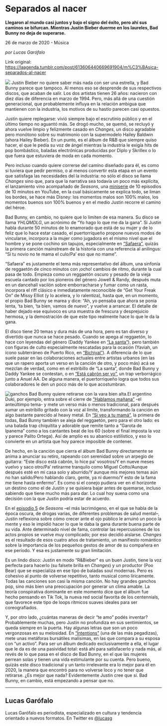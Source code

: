# Separados al nacer

**Llegaron al mundo casi juntos y bajo el signo del éxito, pero ahí sus caminos se bifurcan. Mientras Justin Bieber duerme en los laureles, Bad Bunny no deja de superarse.**

26 de marzo de 2020 - Música

_por Lucas Garófalo_

Link original: https://laagenda.tumblr.com/post/613606440669691904/m%C3%BAsica-separados-al-nacer

![](https://64.media.tumblr.com/d6e4ca27bb3434b7200defc1e9869603/65806b649e2578f4-0c/s500x750/f5b7c73fb828b93373d21fece7df6fcb89356dbc.jpg)
Justin Bieber no quiere saber más nada con ser una estrella, y Bad Bunny parece que tampoco. Al menos eso se desprende de sus respectivos discos, que acaban de salir. Los dos artistas tienen 26 años: nacieron con diez días de diferencia en marzo de 1994. Pero, más allá de una cuestión generacional, que probablemente influya en la relación ambigua que mantienen con la industria, los motivos de su hastío parecen casi opuestos. 

Justin quiere replegarse: vivió siempre bajo el escrutinio público y en el último tiempo no aguantó más. Se drogó mucho, se quemó, se recluyó y ahora vuelve limpio y felizmente casado en *Changes*, un disco agradable pero monótono sobre su matrimonio con la supermodelo Hailey Baldwin (ahora Hailey Bieber). En un punto, es el álbum de R&B que siempre quiso hacer, el que le pedía su voz de ángel mientras la industria le exigía hits de pop bombástico, baladas electrónicas producidas por Diplo y Skrillex o lo que fuera que estuviera de moda en cada momento. 

Pero incluso cuando quiere correrse del camino diseñado para él, es como si tuviera que pedir permiso, o al menos convertir esta etapa en un evento que satisfaga las necesidades del la industria: no sólo el disco se llama *Changes* sino que, para que la narrativa sea todavía un poco más explícita, el lanzamiento vino acompañado de *Seasons*, una [miniserie](https://www.youtube.com/watch?v=cAVgKdbDlRY&list=PLsifFPg4DahIjrAvcYanjaYE2xyd8NDu8) de 10 episodios de 10 minutos en YouTube, en la cual básicamente se explica todo, se liman los bordes, se hace más Disney: los momentos malos son 100% malos, los momentos buenos son 100% buenos y en el medio Justin recorre el camino del héroe. 

Bad Bunny, en cambio, no quiere que lo limiten de esa manera. Su disco se llama *YHLQMDLG*, un acrónimo de “Yo hago lo que me da la gana”. Si Justin habla durante 50 minutos de lo enamorado que está de su mujer y de lo feliz que lo hace estar casado, el puertorriqueño propone nuevos modos de vincularse, incorpora a la mujer como jugadora en el mismo nivel que el hombre y se pone cochino sin tapujos, especialmente en [“Safaera”](https://www.youtube.com/watch?v=jCQ_6XbATPc), quizás la primera canción mainstream de la historia con una referencia al anilingus: “Si tu novio no te mama el culo/Pa’ eso que no mame”. 

“Safaera” es justamente el tema más representativo del álbum, una sinfonía de reggaetón de cinco minutos con ¡ocho! cambios de ritmo, durante la cual pasa de todo. Empieza como un reggaetón oscuro y pesado de la vieja escuela cantado por los pioneros del género Jowell & Randy, después muta en un dancehall vacilón sobre emborracharse y fumar como un rasta, incorpora el riff clásico e inmediatamente reconocible de “Get Your Freak On” de Missy Elliot (y lo acelera, y lo ralentiza), hasta que, en un momento, el propio Bad Bunny se marea y dice: “Ah, yo pensaba que ahora se ponía lenta, ‘ta bien, ‘ta bien, vamos de nuevo”, y vuelve a arrancar. El detalle de haber dejado ese equívoco es una muestra de frescura y desprejuicio hermosa, y la demostración de que este tipo realmente hace lo que le da la gana.

El disco tiene 20 temas y dura más de una hora, pero es tan diverso y divertido que nunca se hace pesado. Cuando se apega al reggaetón, lo hace con leyendas del género (Daddy Yankee en [“La santa”](https://www.youtube.com/watch?v=JUxITamPWrY)), pero también con figuras de culto especialmente rescatadas para la ocasión (Yaviah, un ícono subterráneo de Puerto Rico, en [“Bichiyal”](https://www.youtube.com/watch?v=Udxl17LVHYA)). A diferencia de lo que suele pasar en las colaboraciones actuales entre artistas urbanos (en las que un rapero aporta un verso en la canción de otro, y poco más) acá se mezclan de verdad, como en el estribillo de “La santa”, donde Bad Bunny y Daddy Yankee se contestan, o en [“Está cabrón ser yo”](https://www.youtube.com/watch?v=MtayFzO8FBY), un trap verborrágico junto a Anuel AA. De alguna manera, el puertorriqueño logra que todos sus colaboradores le den un poco más de lo que acostumbran. 

![ganchos](https://64.media.tumblr.com/2ccf0742a4ff2c8ea16efb41f7db1aaa/65806b649e2578f4-13/s500x750/6cdfdf1413b79596156be024d7386151ff4b35a6.jpg) Bad Bunny quiere retirarse con la vara bien alta.El argentino Duki, por ejemplo, entra sobre el cierre de [“Hablamos mañana”](https://www.youtube.com/watch?v=j2FNs-hX93E) -el anteúltimpo tema- y mete un verso más o menos tradicional, para después sumar un estribillo gritado con la voz al límite, transformando la canción en algo bastante parecido al heavy metal. En [“Si veo a tu mamá”](https://www.youtube.com/watch?v=CPK_IdHe1Yg), la primera de todas, Bad Bunny también se aleja del reggaetón, pero para el otro lado: es una balada trap chiquitita y adorable que remite tanto a “Garota de Ipanema” como a los cantantes beat de los 60 (sobre el final imposta la voz y parece Palito Ortega). Así de amplio es su abanico estilístico, y eso lo convierte en un artista que hoy parece imposible de contener. 

De hecho, en la canción que cierra el álbum Bad Bunny directamente se anima a anunciar su retiro, rapeando con serenidad sobre un arpegio de guitarra: “Este disco está cabrón, lo hice pa’ vosotros/Y en nueve meses vuelvo y saco otro/Pa’ retirarme tranquilo como Miguel Cotto/Aunque después esté en mi casa solo y aburrido/Y aunque mis mejores temas aún no han salido/Pero hablando claro, gente, ya ni duermo/Y esto de la fama me tiene hasta enfermo”. Es como si el conejo pudiera ver en el horizonte un destino como el de Justin y se quisiera bajar antes de quemarse, incluso sabiendo que tiene mucho más para dar. Lo cual hoy suena como una decisión con la que Justin podría estar de acuerdo.

En el [episodio 5](https://www.youtube.com/watch?v=Uz2-nYKCFIo) de *Seasons* –el más lacrimógeno, en el que se habla de la época oscura, de drogas varias, de diferentes problemas de salud mental–, Justin reflexiona sobre cómo crecer ante el ojo público le arruinó un poco la mente y eso le impidió hacer lo que le daba la gana durante buena parte de su vida. Ante determinado nivel de fama, controlar las repercusiones de los actos propios se vuelve muy complicado; por eso decidió aislarse. *Changes* es el resultado de esos cuatro años de tratamiento, un manifiesto romántico sobre la importancia de los pequeños gestos de amor de su compañera en ese período. Y esa es justamente su gran limitación.

Es un lindo disco: Justin en modo “R&Bieber” es un buen Justin, tiene la voz perfecta para hacerlo (su falsete brilla en *Changes*) y un productor (Poo Bear) que se especializa en ese tipo de baladas soul modernas. Pero es cohesivo al punto de volverse repetitivo, tanto musical como líricamente. Todas las canciones son casi la misma canción. No hay grandes ganchos pop, sino más bien una preocupación por generar un clima amable. La teoría conspirativa dominante en este momento dice que el álbum fue hecho pensando en Tik Tok, la nueva red social favorita de los centennials, que favorece este tipo de loops rítmicos suaves ideales para ser coreografiados. 

Y, por otro lado, ¿cuántas maneras de decir “te amo” podés inventar? Probablemente muchas, pero Justin no profundiza en sus sentimientos, se queda siempre en la puerta. Hay algunas letras que son un poco vergonzosas en su melosidad. En [“Intentions”](https://www.youtube.com/watch?v=9p2wMpVVtXg) (una de las más pegadizas), mete unas metáforas bursátiles malísimas, en las que compara a su esposa con “un activo”. Para ser un álbum dedicado exclusivamente a ella, el lugar que le da es de una pasividad total: está ahí para satisfacerlo y nada más, al revés de lo que pasa en el disco de Bad Bunny, en el que las mujeres perrean solas y tienen una vida estimulante por su cuenta. Pero bueno, quizás este disco tradicional y un tanto irrelevante era lo mejor para él en 2020, la manera que encontró para no volverse loco y no tener que retirarse. ¿Es mejor que nada? Evidentemente Justin cree que sí. Bad Bunny, en cambio, está empezando a pensar que no. 

  




---

 Lucas Garófalo
---------------

 Lucas Garófalo es periodista, especializado en cultura y tendencia orientado a nuevos formatos. En Twitter es [@lucasg](https://twitter.com/lucasg?lang=es) 

